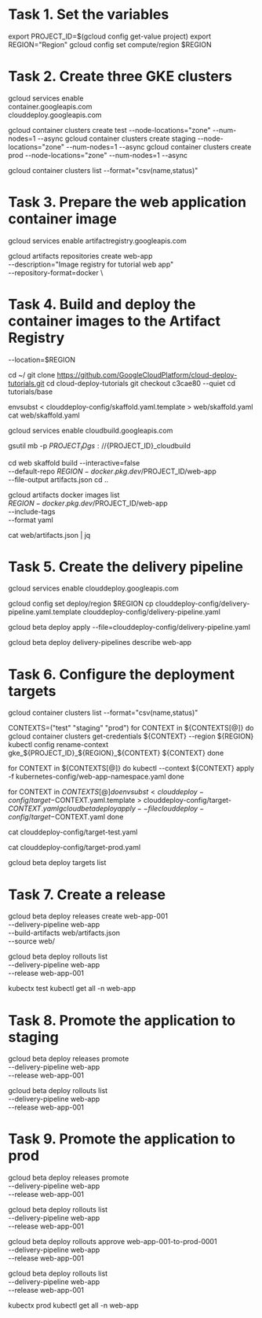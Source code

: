 # Task 1. Set the variables
export PROJECT_ID=$(gcloud config get-value project)
export REGION="Region"
gcloud config set compute/region $REGION

# Task 2. Create three GKE clusters
gcloud services enable \
container.googleapis.com \
clouddeploy.googleapis.com

gcloud container clusters create test --node-locations="zone" --num-nodes=1  --async
gcloud container clusters create staging --node-locations="zone" --num-nodes=1  --async
gcloud container clusters create prod --node-locations="zone" --num-nodes=1  --async

gcloud container clusters list --format="csv(name,status)"

# Task 3. Prepare the web application container image
gcloud services enable artifactregistry.googleapis.com

gcloud artifacts repositories create web-app \
--description="Image registry for tutorial web app" \
--repository-format=docker \

# Task 4. Build and deploy the container images to the Artifact Registry
--location=$REGION

cd ~/
git clone https://github.com/GoogleCloudPlatform/cloud-deploy-tutorials.git
cd cloud-deploy-tutorials
git checkout c3cae80 --quiet
cd tutorials/base

envsubst < clouddeploy-config/skaffold.yaml.template > web/skaffold.yaml
cat web/skaffold.yaml

gcloud services enable cloudbuild.googleapis.com

gsutil mb -p $PROJECT_ID gs://${PROJECT_ID}_cloudbuild

cd web
skaffold build --interactive=false \
--default-repo $REGION-docker.pkg.dev/$PROJECT_ID/web-app \
--file-output artifacts.json
cd ..

gcloud artifacts docker images list \
$REGION-docker.pkg.dev/$PROJECT_ID/web-app \
--include-tags \
--format yaml

cat web/artifacts.json | jq

# Task 5. Create the delivery pipeline
gcloud services enable clouddeploy.googleapis.com

gcloud config set deploy/region $REGION
cp clouddeploy-config/delivery-pipeline.yaml.template clouddeploy-config/delivery-pipeline.yaml

gcloud beta deploy apply --file=clouddeploy-config/delivery-pipeline.yaml

gcloud beta deploy delivery-pipelines describe web-app

# Task 6. Configure the deployment targets
gcloud container clusters list --format="csv(name,status)"

CONTEXTS=("test" "staging" "prod")
for CONTEXT in ${CONTEXTS[@]}
do
    gcloud container clusters get-credentials ${CONTEXT} --region ${REGION}
    kubectl config rename-context gke_${PROJECT_ID}_${REGION}_${CONTEXT} ${CONTEXT}
done

for CONTEXT in ${CONTEXTS[@]}
do
    kubectl --context ${CONTEXT} apply -f kubernetes-config/web-app-namespace.yaml
done

for CONTEXT in ${CONTEXTS[@]}
do
    envsubst < clouddeploy-config/target-$CONTEXT.yaml.template > clouddeploy-config/target-$CONTEXT.yaml
    gcloud beta deploy apply --file clouddeploy-config/target-$CONTEXT.yaml
done

cat clouddeploy-config/target-test.yaml

cat clouddeploy-config/target-prod.yaml

gcloud beta deploy targets list

# Task 7. Create a release
gcloud beta deploy releases create web-app-001 \
--delivery-pipeline web-app \
--build-artifacts web/artifacts.json \
--source web/

gcloud beta deploy rollouts list \
--delivery-pipeline web-app \
--release web-app-001

kubectx test
kubectl get all -n web-app

# Task 8. Promote the application to staging
gcloud beta deploy releases promote \
--delivery-pipeline web-app \
--release web-app-001

gcloud beta deploy rollouts list \
--delivery-pipeline web-app \
--release web-app-001

# Task 9. Promote the application to prod
gcloud beta deploy releases promote \
--delivery-pipeline web-app \
--release web-app-001

gcloud beta deploy rollouts list \
--delivery-pipeline web-app \
--release web-app-001

gcloud beta deploy rollouts approve web-app-001-to-prod-0001 \
--delivery-pipeline web-app \
--release web-app-001

gcloud beta deploy rollouts list \
--delivery-pipeline web-app \
--release web-app-001

kubectx prod
kubectl get all -n web-app
